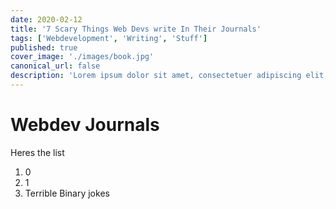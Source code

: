 ```yaml
---
date: 2020-02-12
title: '7 Scary Things Web Devs write In Their Journals'
tags: ['Webdevelopment', 'Writing', 'Stuff']
published: true
cover_image: './images/book.jpg'
canonical_url: false
description: 'Lorem ipsum dolor sit amet, consectetuer adipiscing elit, sed diam nonummy nibh euismod tincidunt ut laoreet dolore magna aliquam erat volutpat.'
---
```


# Webdev Journals

Heres the list

1. 0
2. 1
3. Terrible Binary jokes
